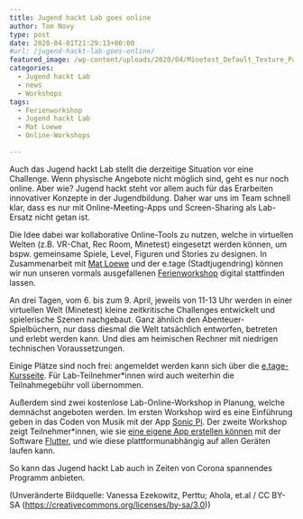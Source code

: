 ```yaml
---
title: Jugend hackt Lab goes online
author: Tom Novy
type: post
date: 2020-04-01T21:29:13+00:00
#url: /jugend-hackt-lab-goes-online/
featured_image: /wp-content/uploads/2020/04/Minetest_Default_Texture_Pack.png
categories:
  - Jugend hackt Lab
  - news
  - Workshops
tags:
  - Ferienworkshop
  - Jugend hackt Lab
  - Mat Loewe
  - Online-Workshops

---
```

Auch das Jugend hackt Lab stellt die derzeitige Situation vor eine Challenge. Wenn physische Angebote nicht möglich sind, geht es nur noch online. Aber wie? Jugend hackt steht vor allem auch für das Erarbeiten innovativer Konzepte in der Jugendbildung. Daher war uns im Team schnell klar, dass es nur mit Online-Meeting-Apps und Screen-Sharing als Lab-Ersatz nicht getan ist.

Die Idee dabei war kollaborative Online-Tools zu nutzen, welche in virtuellen Welten (z.B. VR-Chat, Rec Room, Minetest) eingesetzt werden können, um bspw. gemeinsame Spiele, Level, Figuren und Stories zu designen. In Zusammenarbeit mit [Mat Loewe][1] und der e.tage (Stadtjugendring) können wir nun unseren vormals ausgefallenen [Ferienworkshop][2] digital stattfinden lassen.

An drei Tagen, vom 6. bis zum 9. April, jeweils von 11-13 Uhr werden in einer virtuellen Welt (Minetest) kleine zeitkritische Challenges entwickelt und spielerische Szenen nachgebaut. Ganz ähnlich den Abenteuer-Spielbüchern, nur dass diesmal die Welt tatsächlich entworfen, betreten und erlebt werden kann. Und dies am heimischen Rechner mit niedrigen technischen Voraussetzungen.

Einige Plätze sind noch frei: angemeldet werden kann sich über die [e.tage-Kursseite][3]. Für Lab-Teilnehmer*innen wird auch weiterhin die Teilnahmegebühr voll übernommen.

Außerdem sind zwei kostenlose Lab-Online-Workshop in Planung, welche demnächst angeboten werden. Im ersten Workshop wird es eine Einführung geben in das Coden von Musik mit der App [Sonic Pi][4]. Der zweite Workshop zeigt Teilnehmer*innen, wie sie [eine eigene App erstellen können][5] mit der Software [Flutter][6], und wie diese plattformunabhängig auf allen Geräten laufen kann.

So kann das Jugend hackt Lab auch in Zeiten von Corona spannendes Programm anbieten.

(Unveränderte Bildquelle: Vanessa Ezekowitz, Perttu; Ahola, et.al / CC BY-SA (<https://creativecommons.org/licenses/by-sa/3.0>))


 [1]: https://twitter.com/sp4c31nv4d3r
 [2]: https://verschwoerhaus.de/spiel-mit-der-zeit-game-design-ferienworkshop-mit-mat-loewe/
 [3]: https://www.etage-ulm.de/kurse-ferienangebote/kursdetails/event/fuer-zuhause-spiel-mit-der-zeit/
 [4]: http://sonic-pi.net
 [5]: https://media.ccc.de/v/36c3-56-flutter-one-native-code-base-for-every-platform
 [6]: https://flutter.dev/?gclid=EAIaIQobChMI1qqE-pDI6AIVjeJ3Ch1aTwPrEAAYASAAEgKQ4_D_BwE&gclsrc=aw.ds
